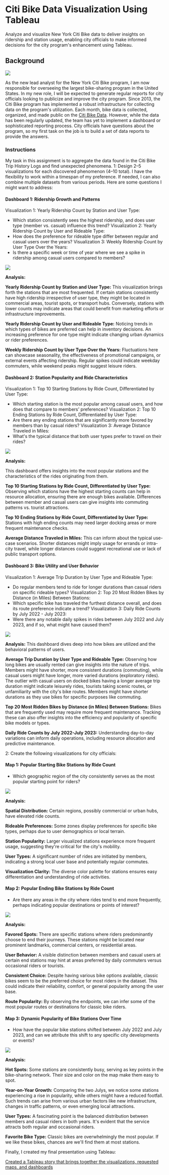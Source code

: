 # Citi Bike Data Visualization Using Tableau
Analyze and visualize New York Citi Bike data to deliver insights on ridership and station usage,
enabling city officials to make informed decisions for the city program's enhancement using Tableau.

## Background

![](Images/citi-bike-station-bikes.jpg)

As the new lead analyst for the New York Citi Bike program, I am now responsible for overseeing the largest bike-sharing program in the United States. In my new role, I will be expected to generate regular reports for city officials looking to publicize and improve the city program.
Since 2013, the Citi Bike program has implemented a robust infrastructure for collecting data on the program's utilization. Each month, bike data is collected, organized, and made public on the [Citi Bike Data](https://citibikenyc.com/system-data).
However, while the data has been regularly updated, the team has yet to implement a dashboard or sophisticated reporting process. City officials have questions about the program, so my first task on the job is to build a set of data reports to provide the answers.

### Instructions
My task in this assignment is to aggregate the data found in the Citi Bike Trip History Logs and find unexpected phenomena.
1: Design 2–5 visualizations for each discovered phenomenon (4–10 total). I have the flexibility to work within a timespan of my preference. If needed, I can also combine multiple datasets from various periods.
Here are some questions I might want to address:

#### **Dashboard 1:** Ridership Growth and Patterns
Visualization 1: Yearly Ridership Count by Station and User Type:
- Which station consistently sees the highest ridership, and does user type (member vs. casual) influence this trend?
Visualization 2: Yearly Ridership Count by User and Rideable Type:
- How does the preference for rideable type differ between regular and casual users over the years?
  Visualization 3: Weekly Ridership Count by User Type Over the Years:
- Is there a specific week or time of year where we see a spike in ridership among casual users compared to members?

![](Images/Dashboard_1.png)

**Analysis:**

**Yearly Ridership Count by Station and User Type:** This visualization brings forth the stations that are most frequented. If certain stations consistently have high ridership irrespective of user type, they might be located in commercial areas, tourist spots, or transport hubs. Conversely, stations with lower counts may indicate areas that could benefit from marketing efforts or infrastructure improvements.

**Yearly Ridership Count by User and Rideable Type:** Noticing trends in which types of bikes are preferred can help in inventory decisions. An increasing preference for one type might indicate changing urban dynamics or rider preferences.

**Weekly Ridership Count by User Type Over the Years:** Fluctuations here can showcase seasonality, the effectiveness of promotional campaigns, or external events affecting ridership. Regular spikes could indicate weekday commuters, while weekend peaks might suggest leisure riders.

#### **Dashboard 2:** Station Popularity and Ride Characteristics
Visualization 1: Top 10 Starting Stations by Ride Count, Differentiated by User Type:
- Which starting station is the most popular among casual users, and how does that compare to members' preferences?
Visualization 2: Top 10 Ending Stations by Ride Count, Differentiated by User Type:
- Are there any ending stations that are significantly more favored by members than by casual riders?
Visualization 3: Average Distance Traveled in Miles:
- What's the typical distance that both user types prefer to travel on their rides?

![](Images/Dashboard_2.png)

**Analysis:**

This dashboard offers insights into the most popular stations and the characteristics of the rides originating from them.

**Top 10 Starting Stations by Ride Count, Differentiated by User Type:** Observing which stations have the highest starting counts can help in resource allocation, ensuring there are enough bikes available. Differences between member and casual users can give insights into commuting patterns vs. tourist attractions.

**Top 10 Ending Stations by Ride Count, Differentiated by User Type:** Stations with high ending counts may need larger docking areas or more frequent maintenance checks.

**Average Distance Traveled in Miles:** This can inform about the typical use-case scenarios. Shorter distances might imply usage for errands or intra-city travel, while longer distances could suggest recreational use or lack of public transport options.

#### **Dashboard 3:** Bike Utility and User Behavior
Visualization 1: Average Trip Duration by User Type and Rideable Type:
- Do regular members tend to ride for longer durations than casual riders on specific rideable types?
Visualization 2: Top 20 Most Ridden Bikes by Distance (in Miles) Between Stations:
- Which specific bike has traveled the furthest distance overall, and does its route preference indicate a trend?
Visualization 3: Daily Ride Counts by July 2022 - July 2023:
- Were there any notable daily spikes in rides between July 2022 and July 2023, and if so, what might have caused them?

![](Images/Dashboard_3.png)

**Analysis:**
This dashboard dives deep into how bikes are utilized and the behavioral patterns of users.

**Average Trip Duration by User Type and Rideable Type:** Observing how long bikes are usually rented can give insights into the nature of trips. Members might have shorter, more consistent durations (commuting), while casual users might have longer, more varied durations (exploratory rides). The outlier with casual users on docked bikes having a longer average trip duration might indicate leisurely rides, tourists taking scenic routes, or unfamiliarity with the city's bike routes. Members might have shorter durations as they use bikes for specific purposes like commuting.

**Top 20 Most Ridden Bikes by Distance (in Miles) Between Stations:** Bikes that are frequently used may require more frequent maintenance. Tracking these can also offer insights into the efficiency and popularity of specific bike models or types.

**Daily Ride Counts by July 2022-July 2023:** Understanding day-to-day variations can inform daily operations, including resource allocation and predictive maintenance.

2: Create the following visualizations for city officials:

#### **Map 1:** Popular Starting Bike Stations by Ride Count
- Which geographic region of the city consistently serves as the most popular starting point for riders?

![](Images/Dashboard_4.png)

**Analysis:**

**Spatial Distribution:** Certain regions, possibly commercial or urban hubs, have elevated ride counts.

**Rideable Preferences:** Some zones display preferences for specific bike types, perhaps due to user demographics or local terrain.

**Station Popularity:** Larger visualized stations experience more frequent usage, suggesting they're critical for the city's mobility.

**User Types:** A significant number of rides are initiated by members, indicating a strong local user base and potentially regular commutes.

**Visualization Clarity:** The diverse color palette for stations ensures easy differentiation and understanding of ride activities.

#### **Map 2:** Popular Ending Bike Stations by Ride Count
- Are there any areas in the city where rides tend to end more frequently, perhaps indicating popular destinations or points of interest?

![](Images/Dashboard_5.png)

**Analysis:**

**Favored Spots:** There are specific stations where riders predominantly choose to end their journeys. These stations might be located near prominent landmarks, commercial centers, or residential areas.

**User Behavior:** A visible distinction between members and casual users at certain end stations may hint at areas preferred by daily commuters versus occasional riders or tourists.

**Consistent Choice:** Despite having various bike options available, classic bikes seem to be the preferred choice for most riders in the dataset. This could indicate their reliability, comfort, or general popularity among the user base.

**Route Popularity:** By observing the endpoints, we can infer some of the most popular routes or destinations for classic bike riders.

#### **Map 3:** Dynamic Popularity of Bike Stations Over Time
- How have the popular bike stations shifted between July 2022 and July 2023, and can we attribute this shift to any specific city developments or events?

![](Images/Dashboard_6.png)

**Analysis:**

**Hot Spots:** Some stations are consistently busy, serving as key points in the bike-sharing network. Their size and color on the map make them easy to spot.

**Year-on-Year Growth:** Comparing the two Julys, we notice some stations experiencing a rise in popularity, while others might have a reduced footfall. Such trends can arise from various urban factors like new infrastructure, changes in traffic patterns, or even emerging local attractions.

**User Types:** A fascinating point is the balanced distribution between members and casual riders in both years. It's evident that the service attracts both regular and occasional riders.

**Favorite Bike Type:** Classic bikes are overwhelmingly the most popular. If we like these bikes, chances are we'll find them at most stations.

Finally, I created my final presentation using Tableau:

[Created a Tableau story that brings together the visualizations, requested maps, and dashboards](https://public.tableau.com/app/profile/jannatul.hashi/viz/MyFirstViz_16938834061370/Story1)
